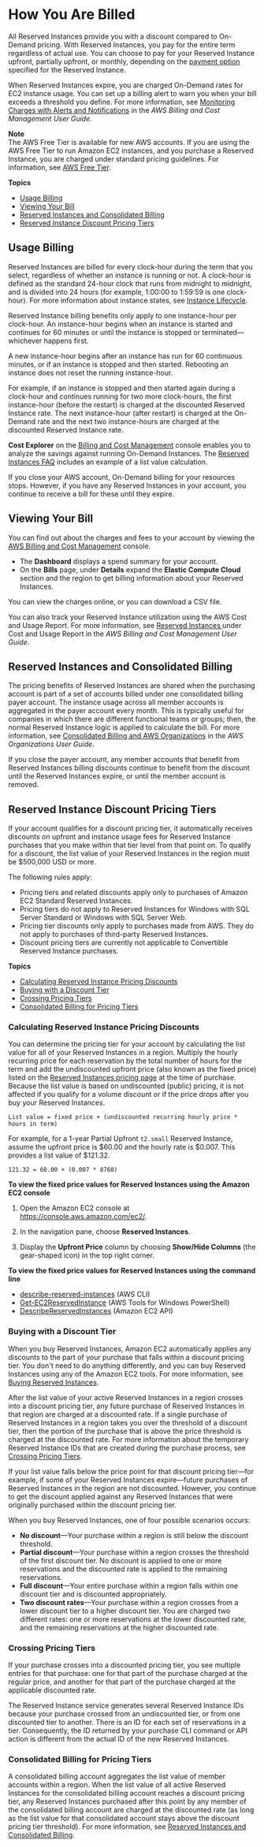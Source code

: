 # How You Are Billed<a name="concepts-reserved-instances-application"></a>

All Reserved Instances provide you with a discount compared to On\-Demand pricing\. With Reserved Instances, you pay for the entire term regardless of actual use\. You can choose to pay for your Reserved Instance upfront, partially upfront, or monthly, depending on the [payment option](ec2-reserved-instances.md#ri-payment-options) specified for the Reserved Instance\. 

When Reserved Instances expire, you are charged On\-Demand rates for EC2 instance usage\. You can set up a billing alert to warn you when your bill exceeds a threshold you define\. For more information, see [Monitoring Charges with Alerts and Notifications](http://docs.aws.amazon.com/awsaccountbilling/latest/aboutv2/monitor-charges.html) in the *AWS Billing and Cost Management User Guide*\.

**Note**  
The AWS Free Tier is available for new AWS accounts\. If you are using the AWS Free Tier to run Amazon EC2 instances, and you purchase a Reserved Instance, you are charged under standard pricing guidelines\. For information, see [AWS Free Tier](https://aws.amazon.com//free)\.

**Topics**
+ [Usage Billing](#hourly-billing)
+ [Viewing Your Bill](#ri-market-buyer-billing)
+ [Reserved Instances and Consolidated Billing](#concepts-reserved-instances-billing)
+ [Reserved Instance Discount Pricing Tiers](#reserved-instances-discounts)

## Usage Billing<a name="hourly-billing"></a>

Reserved Instances are billed for every clock\-hour during the term that you select, regardless of whether an instance is running or not\. A clock\-hour is defined as the standard 24\-hour clock that runs from midnight to midnight, and is divided into 24 hours \(for example, 1:00:00 to 1:59:59 is one clock\-hour\)\. For more information about instance states, see [Instance Lifecycle](ec2-instance-lifecycle.md)\.

Reserved Instance billing benefits only apply to one instance\-hour per clock\-hour\. An instance\-hour begins when an instance is started and continues for 60 minutes or until the instance is stopped or terminated—whichever happens first\. 

A new instance\-hour begins after an instance has run for 60 continuous minutes, or if an instance is stopped and then started\. Rebooting an instance does not reset the running instance\-hour\.

For example, if an instance is stopped and then started again during a clock\-hour and continues running for two more clock\-hours, the first instance\-hour \(before the restart\) is charged at the discounted Reserved Instance rate\. The next instance\-hour \(after restart\) is charged at the On\-Demand rate and the next two instance\-hours are charged at the discounted Reserved Instance rate\.









**Cost Explorer** on the [Billing and Cost Management](https://console.aws.amazon.com/billing) console enables you to analyze the savings against running On\-Demand Instances\. The [Reserved Instances FAQ](https://aws.amazon.com/ec2/faqs/#reserved-instances) includes an example of a list value calculation\.

If you close your AWS account, On\-Demand billing for your resources stops\. However, if you have any Reserved Instances in your account, you continue to receive a bill for these until they expire\.

## Viewing Your Bill<a name="ri-market-buyer-billing"></a>

You can find out about the charges and fees to your account by viewing the [AWS Billing and Cost Management](https://console.aws.amazon.com//billing) console\.
+ The **Dashboard** displays a spend summary for your account\.
+ On the **Bills** page, under **Details** expand the **Elastic Compute Cloud** section and the region to get billing information about your Reserved Instances\.

You can view the charges online, or you can download a CSV file\.

You can also track your Reserved Instance utilization using the AWS Cost and Usage Report\. For more information, see [Reserved Instances ](http://docs.aws.amazon.com/awsaccountbilling/latest/aboutv2/billing-reports-costusage-ri.html) under Cost and Usage Report in the *AWS Billing and Cost Management User Guide*\.

## Reserved Instances and Consolidated Billing<a name="concepts-reserved-instances-billing"></a>

The pricing benefits of Reserved Instances are shared when the purchasing account is part of a set of accounts billed under one consolidated billing payer account\. The instance usage across all member accounts is aggregated in the payer account every month\. This is typically useful for companies in which there are different functional teams or groups; then, the normal Reserved Instance logic is applied to calculate the bill\. For more information, see [Consolidated Billing and AWS Organizations](http://docs.aws.amazon.com/organizations/latest/userguide/orgs_getting-started_from-consolidatedbilling.html) in the *AWS Organizations User Guide*\.

If you close the payer account, any member accounts that benefit from Reserved Instances billing discounts continue to benefit from the discount until the Reserved Instances expire, or until the member account is removed\.

## Reserved Instance Discount Pricing Tiers<a name="reserved-instances-discounts"></a>

If your account qualifies for a discount pricing tier, it automatically receives discounts on upfront and instance usage fees for Reserved Instance purchases that you make within that tier level from that point on\. To qualify for a discount, the list value of your Reserved Instances in the region must be $500,000 USD or more\.

The following rules apply:
+ Pricing tiers and related discounts apply only to purchases of Amazon EC2 Standard Reserved Instances\.
+ Pricing tiers do not apply to Reserved Instances for Windows with SQL Server Standard or Windows with SQL Server Web\.
+ Pricing tier discounts only apply to purchases made from AWS\. They do not apply to purchases of third\-party Reserved Instances\. 
+ Discount pricing tiers are currently not applicable to Convertible Reserved Instance purchases\. 

**Topics**
+ [Calculating Reserved Instance Pricing Discounts](#pricing-discounts)
+ [Buying with a Discount Tier](#buying-discount-tier)
+ [Crossing Pricing Tiers](#crossing-pricing-tiers)
+ [Consolidated Billing for Pricing Tiers](#consolidating-billing)

### Calculating Reserved Instance Pricing Discounts<a name="pricing-discounts"></a>

You can determine the pricing tier for your account by calculating the list value for all of your Reserved Instances in a region\. Multiply the hourly recurring price for each reservation by the total number of hours for the term and add the undiscounted upfront price \(also known as the fixed price\) listed on the [Reserved Instances pricing page](https://aws.amazon.com/ec2/pricing/reserved-instances/pricing/) at the time of purchase\. Because the list value is based on undiscounted \(public\) pricing, it is not affected if you qualify for a volume discount or if the price drops after you buy your Reserved Instances\.

```
List value = fixed price + (undiscounted recurring hourly price * hours in term)
```

For example, for a 1\-year Partial Upfront `t2.small` Reserved Instance, assume the upfront price is $60\.00 and the hourly rate is $0\.007\. This provides a list value of $121\.32\.

```
121.32 = 60.00 + (0.007 * 8760)
```

**To view the fixed price values for Reserved Instances using the Amazon EC2 console**

1. Open the Amazon EC2 console at [https://console\.aws\.amazon\.com/ec2/](https://console.aws.amazon.com/ec2/)\.

1. In the navigation pane, choose **Reserved Instances**\.

1. Display the **Upfront Price** column by choosing **Show/Hide Columns** \(the gear\-shaped icon\) in the top right corner\.

**To view the fixed price values for Reserved Instances using the command line**
+ [describe\-reserved\-instances](http://docs.aws.amazon.com/cli/latest/reference/ec2/describe-reserved-instances.html) \(AWS CLI\)
+  [Get\-EC2ReservedInstance](http://docs.aws.amazon.com/powershell/latest/reference/items/Get-EC2ReservedInstance.html) \(AWS Tools for Windows PowerShell\)
+ [DescribeReservedInstances](http://docs.aws.amazon.com/AWSEC2/latest/APIReference/ApiReference-query-DescribeReservedInstances.html) \(Amazon EC2 API\)

### Buying with a Discount Tier<a name="buying-discount-tier"></a>

When you buy Reserved Instances, Amazon EC2 automatically applies any discounts to the part of your purchase that falls within a discount pricing tier\. You don't need to do anything differently, and you can buy Reserved Instances using any of the Amazon EC2 tools\. For more information, see [Buying Reserved Instances](ri-market-concepts-buying.md)\.

After the list value of your active Reserved Instances in a region crosses into a discount pricing tier, any future purchase of Reserved Instances in that region are charged at a discounted rate\. If a single purchase of Reserved Instances in a region takes you over the threshold of a discount tier, then the portion of the purchase that is above the price threshold is charged at the discounted rate\. For more information about the temporary Reserved Instance IDs that are created during the purchase process, see [Crossing Pricing Tiers](#crossing-pricing-tiers)\.

If your list value falls below the price point for that discount pricing tier—for example, if some of your Reserved Instances expire—future purchases of Reserved Instances in the region are not discounted\. However, you continue to get the discount applied against any Reserved Instances that were originally purchased within the discount pricing tier\.

When you buy Reserved Instances, one of four possible scenarios occurs:
+ **No discount**—Your purchase within a region is still below the discount threshold\.
+ **Partial discount**—Your purchase within a region crosses the threshold of the first discount tier\. No discount is applied to one or more reservations and the discounted rate is applied to the remaining reservations\.
+ **Full discount**—Your entire purchase within a region falls within one discount tier and is discounted appropriately\.
+ **Two discount rates**—Your purchase within a region crosses from a lower discount tier to a higher discount tier\. You are charged two different rates: one or more reservations at the lower discounted rate, and the remaining reservations at the higher discounted rate\.

### Crossing Pricing Tiers<a name="crossing-pricing-tiers"></a>

If your purchase crosses into a discounted pricing tier, you see multiple entries for that purchase: one for that part of the purchase charged at the regular price, and another for that part of the purchase charged at the applicable discounted rate\.

The Reserved Instance service generates several Reserved Instance IDs because your purchase crossed from an undiscounted tier, or from one discounted tier to another\. There is an ID for each set of reservations in a tier\. Consequently, the ID returned by your purchase CLI command or API action is different from the actual ID of the new Reserved Instances\.

### Consolidated Billing for Pricing Tiers<a name="consolidating-billing"></a>

A consolidated billing account aggregates the list value of member accounts within a region\. When the list value of all active Reserved Instances for the consolidated billing account reaches a discount pricing tier, any Reserved Instances purchased after this point by any member of the consolidated billing account are charged at the discounted rate \(as long as the list value for that consolidated account stays above the discount pricing tier threshold\)\. For more information, see [Reserved Instances and Consolidated Billing](#concepts-reserved-instances-billing)\. 